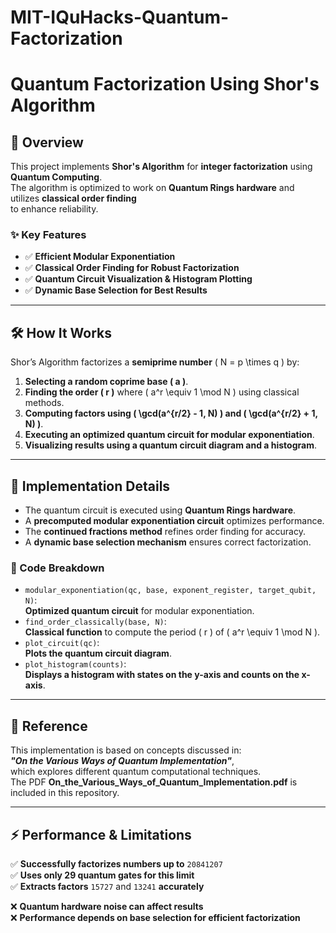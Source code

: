 # MIT-IQuHacks-Quantum-Factorization

# **Quantum Factorization Using Shor's Algorithm**

## **🔹 Overview**
This project implements **Shor's Algorithm** for **integer factorization** using **Quantum Computing**.  
The algorithm is optimized to work on **Quantum Rings hardware** and utilizes **classical order finding**  
to enhance reliability.

### **✨ Key Features**
- ✅ **Efficient Modular Exponentiation**  
- ✅ **Classical Order Finding for Robust Factorization**  
- ✅ **Quantum Circuit Visualization & Histogram Plotting**  
- ✅ **Dynamic Base Selection for Best Results**  

---

## **🛠️ How It Works**
Shor’s Algorithm factorizes a **semiprime number** \( N = p \times q \) by:
1. **Selecting a random coprime base \( a \)**.
2. **Finding the order \( r \)** where \( a^r \equiv 1 \mod N \) using classical methods.
3. **Computing factors using \( \gcd(a^{r/2} - 1, N) \) and \( \gcd(a^{r/2} + 1, N) \)**.
4. **Executing an optimized quantum circuit for modular exponentiation**.
5. **Visualizing results using a quantum circuit diagram and a histogram**.

---

## **📂 Implementation Details**
- The quantum circuit is executed using **Quantum Rings hardware**.
- A **precomputed modular exponentiation circuit** optimizes performance.
- The **continued fractions method** refines order finding for accuracy.
- A **dynamic base selection mechanism** ensures correct factorization.

### **📌 Code Breakdown**
- `modular_exponentiation(qc, base, exponent_register, target_qubit, N)`:  
  **Optimized quantum circuit** for modular exponentiation.  
- `find_order_classically(base, N)`:  
  **Classical function** to compute the period \( r \) of \( a^r \equiv 1 \mod N \).  
- `plot_circuit(qc)`:  
  **Plots the quantum circuit diagram**.  
- `plot_histogram(counts)`:  
  **Displays a histogram with states on the y-axis and counts on the x-axis**.  

---

## **📖 Reference**
This implementation is based on concepts discussed in:  
**_"On the Various Ways of Quantum Implementation"_**,  
which explores different quantum computational techniques.  
The PDF **On_the_Various_Ways_of_Quantum_Implementation.pdf** is included in this repository.

---

## **⚡ Performance & Limitations**
✅ **Successfully factorizes numbers up to** `20841207`  
✅ **Uses only 29 quantum gates for this limit**  
✅ **Extracts factors** `15727` and `13241` **accurately**  

❌ **Quantum hardware noise can affect results**  
❌ **Performance depends on base selection for efficient factorization**  
